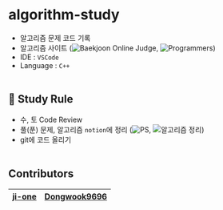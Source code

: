 # algorithm-study
- 알고리즘 문제 코드 기록
- 알고리즘 사이트 (![Baekjoon Online Judge](https://www.acmicpc.net/), ![Programmers](https://programmers.co.kr/learn/challenges?tab=all_challenges))
- IDE : `VSCode`
- Language : `C++`
<br></br>
## 📣 Study Rule
- 수, 토 Code Review
- 풀(푼) 문제, 알고리즘 `notion`에 정리 (![PS](https://www.notion.so/610c83ca387f493a8e95b899be0f3a17?v=55bec5a857564512844b22dd2e119095), ![알고리즘 정리](https://www.notion.so/a45aa058ccbd4aedbc0f7c48a37aac3b))
- git에 코드 올리기
<br></br>
## Contributors
| [ji-one](https://github.com/ji-one)     | [Dongwook9696](https://github.com/Dongwook9696) |
| ----------------------------------------------- | ----------------------------------------- |

